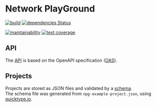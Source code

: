 # Network PlayGround

[![build](https://travis-ci.org/zijpn/npg-server.svg?branch=master)](https://travis-ci.org/zijpn/npg-server)
[![dependencies Status](https://david-dm.org/zijpn/npg-server/status.svg)](https://david-dm.org/zijpn/npg-server)

[![maintainability](https://api.codeclimate.com/v1/badges/975c607f39e3d921a7aa/maintainability)](https://codeclimate.com/github/zijpn/npg-server/maintainability)
[![test coverage](https://api.codeclimate.com/v1/badges/975c607f39e3d921a7aa/test_coverage)](https://codeclimate.com/github/zijpn/npg-server/test_coverage)

## API

The [API] is based on the OpenAPI specification ([OAS]).

## Projects

Projects are stored as JSON files and validated by a [schema]. <br>
The schema file was generated from `npg-example-project.json`, using [quicktype.io].

[API]: https://app.swaggerhub.com/apis/npg/server/1.0.0
[OAS]: https://github.com/OAI/OpenAPI-Specification/blob/master/versions/3.0.0.md
[schema]: https://spacetelescope.github.io/understanding-json-schema/
[quicktype.io]: https://app.quicktype.io/